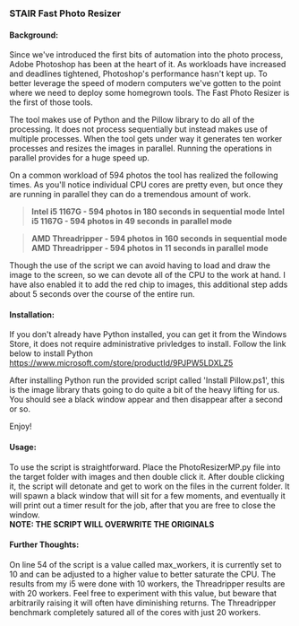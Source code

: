 ### STAIR Fast Photo Resizer

#### Background: 

Since we've introduced the first bits of automation into the photo process, Adobe Photoshop has been at the heart of it. As workloads have increased and deadlines tightened, Photoshop's performance hasn't kept up. To better leverage the speed of modern computers we've gotten to the point where we need to deploy some homegrown tools. The Fast Photo Resizer is the first of those tools. 

The tool makes use of Python and the Pillow library to do all of the processing. It does not process sequentially but instead makes use of multiple processes. When the tool gets under way it generates ten worker processes and resizes the images in parallel. Running the operations in parallel provides for a huge speed up.

On a common workload of 594 photos the tool has realized the following times. As you'll notice individual CPU cores are pretty even, but once they are running in parallel they can do a tremendous amount of work. 

>**Intel i5 1167G - 594 photos in 180 seconds in sequential mode**
>**Intel i5 1167G - 594 photos in 49 seconds in parallel mode**

>**AMD Threadripper - 594 photos in 160 seconds in sequential mode**
>**AMD Threadripper - 594 photos in 11 seconds in parallel mode**

Though the use of the script we can avoid having to load and draw the image to the screen, so we can devote all of the CPU to the work at hand. I have also enabled it to add the red chip to images, this additional step adds about 5 seconds over the course of the entire run. 

#### Installation: 

If you don't already have Python installed, you can get it from the Windows Store, it does not require administrative privledges to install. Follow the link below to install Python
https://www.microsoft.com/store/productId/9PJPW5LDXLZ5

After installing Python run the provided script called 'Install Pillow.ps1', this is the image library thats going to do quite a bit of the heavy lifting for us. You should see a black window appear and then disappear after a second or so. 

Enjoy!

#### Usage:

To use the script is straightforward. Place the PhotoResizerMP.py file into the target folder with images and then double click it. After double clicking it, the script will detonate and get to work on the files in the current folder. It will spawn a black window that will sit for a few moments, and eventually it will print out a timer result for the job, after that you are free to close the window.  
**NOTE: THE SCRIPT WILL OVERWRITE THE ORIGINALS**

#### Further Thoughts:

On line 54 of the script is a value called max_workers, it is currently set to 10 and can be adjusted to a higher value to better saturate the CPU. The results from my i5 were done with 10 workers, the Threadripper results are with 20 workers. Feel free to experiment with this value, but beware that arbitrarily raising it will often have diminishing returns. The Threadripper benchmark completely satured all of the cores with just 20 workers. 



